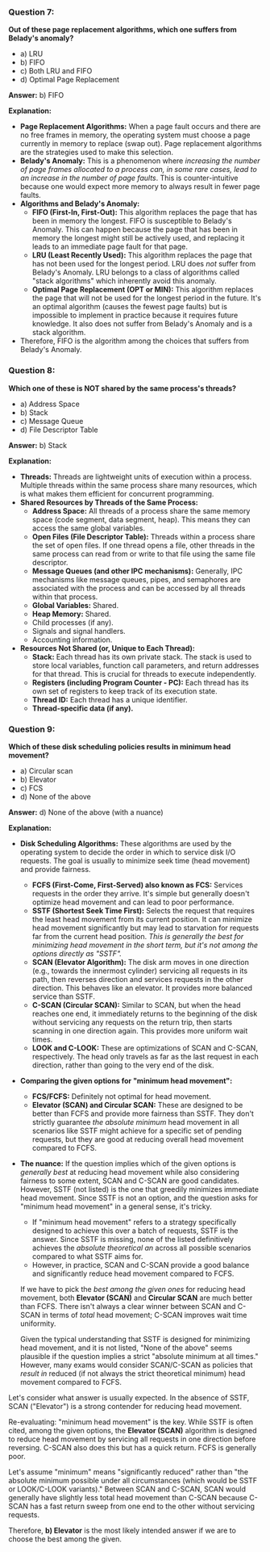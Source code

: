 ### Question 7:

**Out of these page replacement algorithms, which one suffers from Belady's anomaly?**
*   a) LRU
*   b) FIFO
*   c) Both LRU and FIFO
*   d) Optimal Page Replacement

**Answer:** b) FIFO

**Explanation:**

*   **Page Replacement Algorithms:** When a page fault occurs and there are no free frames in memory, the operating system must choose a page currently in memory to replace (swap out). Page replacement algorithms are the strategies used to make this selection.
*   **Belady's Anomaly:** This is a phenomenon where *increasing the number of page frames allocated to a process can, in some rare cases, lead to an increase in the number of page faults*. This is counter-intuitive because one would expect more memory to always result in fewer page faults.
*   **Algorithms and Belady's Anomaly:**
    *   **FIFO (First-In, First-Out):** This algorithm replaces the page that has been in memory the longest. FIFO is susceptible to Belady's Anomaly. This can happen because the page that has been in memory the longest might still be actively used, and replacing it leads to an immediate page fault for that page.
    *   **LRU (Least Recently Used):** This algorithm replaces the page that has not been used for the longest period. LRU does *not* suffer from Belady's Anomaly. LRU belongs to a class of algorithms called "stack algorithms" which inherently avoid this anomaly.
    *   **Optimal Page Replacement (OPT or MIN):** This algorithm replaces the page that will not be used for the longest period in the future. It's an optimal algorithm (causes the fewest page faults) but is impossible to implement in practice because it requires future knowledge. It also does not suffer from Belady's Anomaly and is a stack algorithm.
*   Therefore, FIFO is the algorithm among the choices that suffers from Belady's Anomaly.

### Question 8:

**Which one of these is NOT shared by the same process's threads?**
*   a) Address Space
*   b) Stack
*   c) Message Queue
*   d) File Descriptor Table

**Answer:** b) Stack

**Explanation:**

*   **Threads:** Threads are lightweight units of execution within a process. Multiple threads within the same process share many resources, which is what makes them efficient for concurrent programming.
*   **Shared Resources by Threads of the Same Process:**
    *   **Address Space:** All threads of a process share the same memory space (code segment, data segment, heap). This means they can access the same global variables.
    *   **Open Files (File Descriptor Table):** Threads within a process share the set of open files. If one thread opens a file, other threads in the same process can read from or write to that file using the same file descriptor.
    *   **Message Queues (and other IPC mechanisms):** Generally, IPC mechanisms like message queues, pipes, and semaphores are associated with the process and can be accessed by all threads within that process.
    *   **Global Variables:** Shared.
    *   **Heap Memory:** Shared.
    *   Child processes (if any).
    *   Signals and signal handlers.
    *   Accounting information.
*   **Resources Not Shared (or, Unique to Each Thread):**
    *   **Stack:** Each thread has its own private stack. The stack is used to store local variables, function call parameters, and return addresses for that thread. This is crucial for threads to execute independently.
    *   **Registers (including Program Counter - PC):** Each thread has its own set of registers to keep track of its execution state.
    *   **Thread ID:** Each thread has a unique identifier.
    *   **Thread-specific data (if any).**

### Question 9:

**Which of these disk scheduling policies results in minimum head movement?**
*   a) Circular scan
*   b) Elevator
*   c) FCS
*   d) None of the above

**Answer:** d) None of the above (with a nuance)

**Explanation:**

*   **Disk Scheduling Algorithms:** These algorithms are used by the operating system to decide the order in which to service disk I/O requests. The goal is usually to minimize seek time (head movement) and provide fairness.
    *   **FCFS (First-Come, First-Served) also known as FCS:** Services requests in the order they arrive. It's simple but generally doesn't optimize head movement and can lead to poor performance.
    *   **SSTF (Shortest Seek Time First):** Selects the request that requires the least head movement from its current position. It can minimize head movement significantly but may lead to starvation for requests far from the current head position. *This is generally the best for minimizing head movement in the short term, but it's not among the options directly as "SSTF".*
    *   **SCAN (Elevator Algorithm):** The disk arm moves in one direction (e.g., towards the innermost cylinder) servicing all requests in its path, then reverses direction and services requests in the other direction. This behaves like an elevator. It provides more balanced service than SSTF.
    *   **C-SCAN (Circular SCAN):** Similar to SCAN, but when the head reaches one end, it immediately returns to the beginning of the disk without servicing any requests on the return trip, then starts scanning in one direction again. This provides more uniform wait times.
    *   **LOOK and C-LOOK:** These are optimizations of SCAN and C-SCAN, respectively. The head only travels as far as the last request in each direction, rather than going to the very end of the disk.
*   **Comparing the given options for "minimum head movement":**
    *   **FCS/FCFS:** Definitely not optimal for head movement.
    *   **Elevator (SCAN) and Circular SCAN:** These are designed to be better than FCFS and provide more fairness than SSTF. They don't strictly guarantee *the absolute minimum* head movement in all scenarios like SSTF might achieve for a specific set of pending requests, but they are good at reducing overall head movement compared to FCFS.
*   **The nuance:** If the question implies which of the given options is *generally best* at reducing head movement while also considering fairness to some extent, SCAN and C-SCAN are good candidates. However, SSTF (not listed) is the one that greedily minimizes immediate head movement. Since SSTF is not an option, and the question asks for "minimum head movement" in a general sense, it's tricky.
    * If "minimum head movement" refers to a strategy specifically designed to achieve this over a batch of requests, SSTF is the answer. Since SSTF is missing, none of the listed definitively achieves the *absolute theoretical an* across all possible scenarios compared to what SSTF aims for.
    * However, in practice, SCAN and C-SCAN provide a good balance and significantly reduce head movement compared to FCFS.

    If we have to pick the *best among the given ones* for reducing head movement, both **Elevator (SCAN)** and **Circular SCAN** are much better than FCFS. There isn't always a clear winner between SCAN and C-SCAN in terms of *total* head movement; C-SCAN improves wait time uniformity.

    Given the typical understanding that SSTF is designed for minimizing head movement, and it is not listed, "None of the above" seems plausible if the question implies a strict "absolute minimum at all times." However, many exams would consider SCAN/C-SCAN as policies that *result in* reduced (if not always the strict theoretical minimum) head movement compared to FCFS.

Let's consider what answer is usually expected. In the absence of SSTF, SCAN ("Elevator") is a strong contender for reducing head movement.

Re-evaluating: "minimum head movement" is the key. While SSTF is often cited, among the given options, the **Elevator (SCAN)** algorithm is designed to reduce head movement by servicing all requests in one direction before reversing. C-SCAN also does this but has a quick return. FCFS is generally poor.

Let's assume "minimum" means "significantly reduced" rather than "the absolute minimum possible under all circumstances (which would be SSTF or LOOK/C-LOOK variants)."
Between SCAN and C-SCAN, SCAN would generally have slightly less total head movement than C-SCAN because C-SCAN has a fast return sweep from one end to the other without servicing requests.

Therefore, **b) Elevator** is the most likely intended answer if we are to choose the best among the given.
